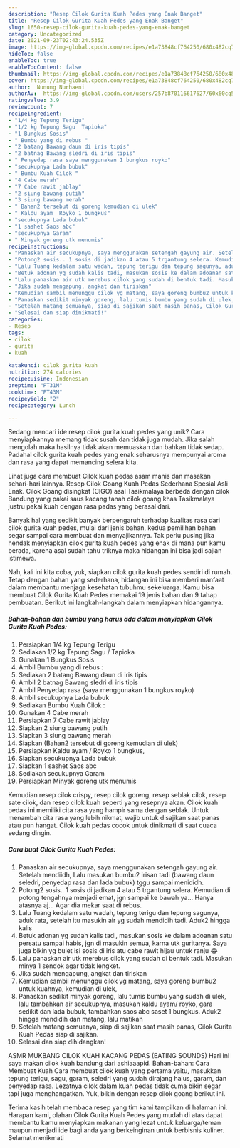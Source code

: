 ```yaml
---
description: "Resep Cilok Gurita Kuah Pedes yang Enak Banget"
title: "Resep Cilok Gurita Kuah Pedes yang Enak Banget"
slug: 1650-resep-cilok-gurita-kuah-pedes-yang-enak-banget
category: Uncategorized
date: 2021-09-23T02:43:24.535Z
image: https://img-global.cpcdn.com/recipes/e1a73848cf764250/680x482cq70/cilok-gurita-kuah-pedes-foto-resep-utama.jpg
hideToc: false
enableToc: true
enableTocContent: false
thumbnail: https://img-global.cpcdn.com/recipes/e1a73848cf764250/680x482cq70/cilok-gurita-kuah-pedes-foto-resep-utama.jpg
cover: https://img-global.cpcdn.com/recipes/e1a73848cf764250/680x482cq70/cilok-gurita-kuah-pedes-foto-resep-utama.jpg
author:  Nunung Nurhaeni
authorAv:  https://img-global.cpcdn.com/users/257b870116617627/60x60cq50/avatar.jpg
ratingvalue: 3.9
reviewcount: 7
recipeingredient:
- "1/4 kg Tepung Terigu"
- "1/2 kg Tepung Sagu  Tapioka"
- "1 Bungkus Sosis"
- " Bumbu yang di rebus "
- "2 batang Bawang daun di iris tipis"
- "2 batnag Bawang sledri di iris tipis"
- " Penyedap rasa saya menggunakan 1 bungkus royko"
- "secukupnya Lada bubuk"
- " Bumbu Kuah Cilok "
- "4 Cabe merah"
- "7 Cabe rawit jablay"
- "2 siung bawang putih"
- "3 siung bawang merah"
- " Bahan2 tersebut di goreng kemudian di ulek"
- " Kaldu ayam  Royko 1 bungkus"
- "secukupnya Lada bubuk"
- "1 sashet Saos abc"
- "secukupnya Garam"
- " Minyak goreng utk menumis"
recipeinstructions:
- "Panaskan air secukupnya, saya menggunakan setengah gayung air. Setelah mendiidh, Lalu masukan bumbu2 irisan tadi (bawang daun seledri, penyedap rasa dan lada bubuk) tggu sampai menididh."
- "Potong2 sosis.. 1 sosis di jadikan 4 atau 5 trgantung selera. Kemudian di potong tengahnya menjadi emat, jgn sampai ke bawah ya... Hanya atasnya aj... Agar dia mekar saat di rebus."
- "Lalu Tuang kedalam satu wadah, tepung terigu dan tepung sagunya, aduk rata, setelah itu masukin air yg sudah mendidih tadi. Aduk2 hingga kalis"
- "Betuk adonan yg sudah kalis tadi, masukan sosis ke dalam adoanan satu persatu sampai habis, jgn di masukin semua, karna utk guritanya. Saya juga bikin yg bulet isi sosis di iris atu cabe rawit hijau untuk ranju 😂"
- "Lalu panaskan air utk merebus cilok yang sudah di bentuk tadi. Masukan minya 1 sendok agar tidak lengket."
- "Jika sudah mengapung, angkat dan tiriskan"
- "Kemudian sambil menunggu cilok yg matang, saya goreng bumbu2 untuk kuahnya, kemudian di ulek,"
- "Panaskan sedikit minyak goreng, lalu tumis bumbu yang sudah di ulek, lalu tambahkan air secukupnya, masukan kaldu ayam/ royko, gara sedikit dan lada bubuk, tambahkan saos abc saset 1 bungkus. Aduk2 hingga mendidih dan matang, lalu matikan"
- "Setelah matang semuanya, siap di sajikan saat masih panas, Cilok Gurita Kuah Pedas siap di sajikan."
- "Selesai dan siap dinikmati!"
categories:
- Resep
tags:
- cilok
- gurita
- kuah

katakunci: cilok gurita kuah 
nutrition: 274 calories
recipecuisine: Indonesian
preptime: "PT31M"
cooktime: "PT43M"
recipeyield: "2"
recipecategory: Lunch

---
```



Sedang mencari ide resep cilok gurita kuah pedes yang unik? Cara menyiapkannya memang tidak susah dan tidak juga mudah. Jika salah mengolah maka hasilnya tidak akan memuaskan dan bahkan tidak sedap. Padahal cilok gurita kuah pedes yang enak seharusnya mempunyai aroma dan rasa yang dapat memancing selera kita.


Lihat juga cara membuat Cilok kuah pedas asam manis dan masakan sehari-hari lainnya. Resep Cilok Goang Kuah Pedas Sederhana Spesial Asli Enak. Cilok Goang disingkat (CIGO) asal Tasikmalaya berbeda dengan cilok Bandung yang pakai saus kacang tanah cilok goang khas Tasikmalaya justru pakai kuah dengan rasa padas yang berasal dari.

Banyak hal yang sedikit banyak berpengaruh terhadap kualitas rasa dari cilok gurita kuah pedes, mulai dari jenis bahan, kedua pemilihan bahan segar sampai cara membuat dan menyajikannya. Tak perlu pusing jika hendak menyiapkan cilok gurita kuah pedes yang enak di mana pun kamu berada, karena asal sudah tahu triknya maka hidangan ini bisa jadi sajian istimewa.


Nah, kali ini kita coba, yuk, siapkan cilok gurita kuah pedes sendiri di rumah. Tetap dengan bahan yang sederhana, hidangan ini bisa memberi manfaat dalam membantu menjaga kesehatan tubuhmu sekeluarga. Kamu bisa membuat Cilok Gurita Kuah Pedes memakai 19 jenis bahan dan 9 tahap pembuatan. Berikut ini langkah-langkah dalam menyiapkan hidangannya.

<!--inarticleads1-->

##### Bahan-bahan dan bumbu yang harus ada dalam menyiapkan Cilok Gurita Kuah Pedes:

1. Persiapkan 1/4 kg Tepung Terigu
1. Sediakan 1/2 kg Tepung Sagu / Tapioka
1. Gunakan 1 Bungkus Sosis
1. Ambil  Bumbu yang di rebus :
1. Sediakan 2 batang Bawang daun di iris tipis
1. Ambil 2 batnag Bawang sledri di iris tipis
1. Ambil  Penyedap rasa (saya menggunakan 1 bungkus royko)
1. Ambil secukupnya Lada bubuk
1. Sediakan  Bumbu Kuah Cilok :
1. Gunakan 4 Cabe merah
1. Persiapkan 7 Cabe rawit jablay
1. Siapkan 2 siung bawang putih
1. Siapkan 3 siung bawang merah
1. Siapkan  (Bahan2 tersebut di goreng kemudian di ulek)
1. Persiapkan  Kaldu ayam / Royko 1 bungkus,
1. Siapkan secukupnya Lada bubuk
1. Siapkan 1 sashet Saos abc
1. Sediakan secukupnya Garam
1. Persiapkan  Minyak goreng utk menumis


Kemudian resep cilok crispy, resep cilok goreng, resep seblak cilok, resep sate cilok, dan resep cilok kuah seperti yang resepnya akan. Cilok kuah pedas ini memiliki cita rasa yang hampir sama dengan seblak. Untuk menambah cita rasa yang lebih nikmat, wajib untuk disajikan saat panas atau pun hangat. Cilok kuah pedas cocok untuk dinikmati di saat cuaca sedang dingin. 

<!--inarticleads2-->

##### Cara buat Cilok Gurita Kuah Pedes:

1. Panaskan air secukupnya, saya menggunakan setengah gayung air. Setelah mendiidh, Lalu masukan bumbu2 irisan tadi (bawang daun seledri, penyedap rasa dan lada bubuk) tggu sampai menididh.
1. Potong2 sosis.. 1 sosis di jadikan 4 atau 5 trgantung selera. Kemudian di potong tengahnya menjadi emat, jgn sampai ke bawah ya... Hanya atasnya aj... Agar dia mekar saat di rebus.
1. Lalu Tuang kedalam satu wadah, tepung terigu dan tepung sagunya, aduk rata, setelah itu masukin air yg sudah mendidih tadi. Aduk2 hingga kalis
1. Betuk adonan yg sudah kalis tadi, masukan sosis ke dalam adoanan satu persatu sampai habis, jgn di masukin semua, karna utk guritanya. Saya juga bikin yg bulet isi sosis di iris atu cabe rawit hijau untuk ranju 😂
1. Lalu panaskan air utk merebus cilok yang sudah di bentuk tadi. Masukan minya 1 sendok agar tidak lengket.
1. Jika sudah mengapung, angkat dan tiriskan
1. Kemudian sambil menunggu cilok yg matang, saya goreng bumbu2 untuk kuahnya, kemudian di ulek,
1. Panaskan sedikit minyak goreng, lalu tumis bumbu yang sudah di ulek, lalu tambahkan air secukupnya, masukan kaldu ayam/ royko, gara sedikit dan lada bubuk, tambahkan saos abc saset 1 bungkus. Aduk2 hingga mendidih dan matang, lalu matikan
1. Setelah matang semuanya, siap di sajikan saat masih panas, Cilok Gurita Kuah Pedas siap di sajikan.
1. Selesai dan siap dihidangkan!

ASMR MUKBANG CILOK KUAH KACANG PEDAS (EATING SOUNDS) Hari ini saya makan cilok kuah bandung dari ashiaaapid. Bahan-bahan: Cara Membuat Kuah Cara membuat cilok kuah yang pertama yaitu, masukkan tepung terigu, sagu, garam, seledri yang sudah dirajang halus, garam, dan penyedap rasa. Lezatnya cilok dalam kuah pedas tidak cuma bikin segar tapi juga menghangatkan. Yuk, bikin dengan resep cilok goang berikut ini. 

Terima kasih telah membaca resep yang tim kami tampilkan di halaman ini. Harapan kami, olahan Cilok Gurita Kuah Pedes yang mudah di atas dapat membantu kamu menyiapkan makanan yang lezat untuk keluarga/teman maupun menjadi ide bagi anda yang berkeinginan untuk berbisnis kuliner. Selamat menikmati
